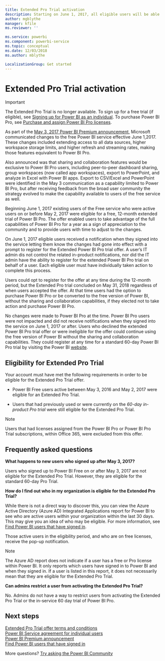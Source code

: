 ```yaml
---
title: Extended Pro Trial activation
description: Starting on June 1, 2017, all eligible users will be able to opt-in to the Extended Pro Trial for the Power BI service.
author: mgblythe
manager: kfile
ms.reviewer: ''

ms.service: powerbi
ms.component: powerbi-service
ms.topic: conceptual
ms.date: 12/03/2018
ms.author: mblythe

LocalizationGroup: Get started
---
```

# Extended Pro Trial activation

> [!IMPORTANT]
> The Extended Pro Trial is no longer available. To sign up for a free trial (if eligible), see [Signing up for Power BI as an individual](service-self-service-signup-for-power-bi.md). To purchase Power BI Pro, see [Purchase and assign Power BI Pro licenses](service-admin-purchasing-power-bi-pro.md).

As part of the [May 3, 2017 Power BI Premium announcement](https://powerbi.microsoft.com/blog/microsoft-accelerates-modern-bi-adoption-with-power-bi-premium/), Microsoft communicated changes to the free Power BI service effective June 1,2017. These changes included extending access to all data sources, higher workspace storage limits, and higher refresh and streaming rates, making those features equivalent to Power BI Pro.

Also announced was that sharing and collaboration features would be exclusive to Power BI Pro users, including peer-to-peer dashboard sharing, group workspaces (now called app workspaces), export to PowerPoint, and analyze in Excel with Power BI apps. Export to CSV/Excel and PowerPoint were identified in the May 3 communication as a capability limited to Power BI Pro, but after receiving feedback from the broad user community the strategy evolved to make the capability available to users of the free service as well.

Beginning June 1, 2017 existing users of the Free service who were active users on or before May 2, 2017 were eligible for a free, 12-month extended trial of Power BI Pro. The offer enabled users to take advantage of the full capabilities of Power BI Pro for a year as a sign of appreciation to the community and to provide users with time to adjust to the changes.

On June 1, 2017 eligible users received a notification when they signed into the service letting them know the changes had gone into effect with a prompt to register for the Extended Power BI Pro trial offer. A user’s IT admin dis not control the related in-product notifications, nor did the IT admin have the ability to register for the extended Power BI Pro trial on behalf of a user. Each eligible user must have individually taken action to complete this process.

Users could opt to register for the offer at any time during the 12-month period, but the Extended Pro trial concluded on May 31, 2018 regardless of when users accepted the offer. At that time users had the option to purchase Power BI Pro or be converted to the free version of Power BI, without the sharing and collaboration capabilities, if they elected not to take action and purchase Power BI Pro.

No changes were made to Power BI Pro at the time. Power BI Pro users were not impacted and did not receive notifications when they signed into the service on June 1, 2017 or after. Users who declined the extended Power BI Pro trial offer or were ineligible for the offer could continue using the free version of Power BI without the sharing and collaboration capabilities. They could register at any time for a standard 60-day Power BI Pro trial by visiting the Power BI [website](https://powerbi.microsoft.com/get-started/).

## Eligibility for Extended Pro Trial

Your account must have met the following requirements in order to be eligible for the Extended Pro Trial offer.

* Power BI Free users active between May 3, 2016 and May 2, 2017 were eligible for an Extended Pro Trial.

* Users that had previously used or were currently on the *60-day in-product Pro trial* were still eligible for the Extended Pro Trial.

> [!NOTE]
> Users that had licenses assigned from the Power BI Pro or Power BI Pro Trial subscriptions, within Office 365, were excluded from this offer.

## Frequently asked questions

**What happens to new users who signed up after May 3, 2017?**

Users who signed up to Power BI Free on or after May 3, 2017 are not eligible for the Extended Pro Trial. However, they are eligible for the standard 60-day Pro Trial.

**How do I find out who in my organization is eligible for the Extended Pro Trial?**

While there is not a direct way to discover this, you can view the Azure Active Directory (Azure AD) Integrated Applications report for Power BI to see who are active users within your organization within the last 30 days. This may give you an idea of who may be eligible. For more information, see [Find Power BI users that have signed in](service-admin-access-usage.md).

Those active users in the eligibility period, and who are on free licenses, receive the pop-up notification.

> [!NOTE]
> The Azure AD report does not indicate if a user has a free or Pro license within Power BI. It only reports which users have signed in to Power BI and when they signed in. If a user is listed in this report, it does not necessarily mean that they are eligible for the Extended Pro Trial.

**Can admins restrict a user from activating the Extended Pro Trial?**

No. Admins do not have a way to restrict users from activating the Extended Pro Trial or the in-service 60 day trial of Power BI Pro.

## Next steps

[Extended Pro Trial offer terms and conditions](https://aka.ms/power-bi-trial)  
[Power BI Service agreement for individual users](https://powerbi.microsoft.com/terms-of-service/)  
[Power BI Premium announcement](https://aka.ms/pbipremium-announcement)  
[Find Power BI users that have signed in](service-admin-access-usage.md)

More questions? [Try asking the Power BI Community](https://community.powerbi.com/)